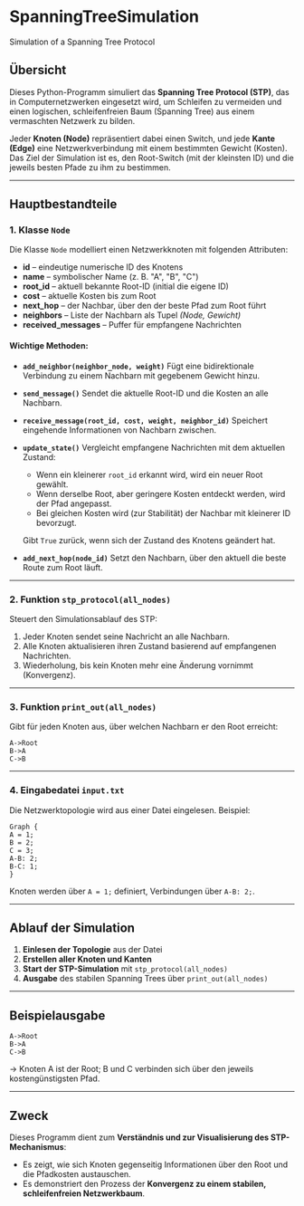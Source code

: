 # SpanningTreeSimulation

Simulation of a Spanning Tree Protocol

## Übersicht

Dieses Python-Programm simuliert das **Spanning Tree Protocol (STP)**, das in Computernetzwerken eingesetzt wird, um Schleifen zu vermeiden und einen logischen, schleifenfreien Baum (Spanning Tree) aus einem vermaschten Netzwerk zu bilden.

Jeder **Knoten (Node)** repräsentiert dabei einen Switch, und jede **Kante (Edge)** eine Netzwerkverbindung mit einem bestimmten Gewicht (Kosten). Das Ziel der Simulation ist es, den Root-Switch (mit der kleinsten ID) und die jeweils besten Pfade zu ihm zu bestimmen.

---

## Hauptbestandteile

### 1. Klasse `Node`

Die Klasse `Node` modelliert einen Netzwerkknoten mit folgenden Attributen:

- **id** – eindeutige numerische ID des Knotens
- **name** – symbolischer Name (z. B. "A", "B", "C")
- **root_id** – aktuell bekannte Root-ID (initial die eigene ID)
- **cost** – aktuelle Kosten bis zum Root
- **next_hop** – der Nachbar, über den der beste Pfad zum Root führt
- **neighbors** – Liste der Nachbarn als Tupel _(Node, Gewicht)_
- **received_messages** – Puffer für empfangene Nachrichten

#### Wichtige Methoden:

- **`add_neighbor(neighbor_node, weight)`**
  Fügt eine bidirektionale Verbindung zu einem Nachbarn mit gegebenem Gewicht hinzu.

- **`send_message()`**
  Sendet die aktuelle Root-ID und die Kosten an alle Nachbarn.

- **`receive_message(root_id, cost, weight, neighbor_id)`**
  Speichert eingehende Informationen von Nachbarn zwischen.

- **`update_state()`**
  Vergleicht empfangene Nachrichten mit dem aktuellen Zustand:

  - Wenn ein kleinerer `root_id` erkannt wird, wird ein neuer Root gewählt.
  - Wenn derselbe Root, aber geringere Kosten entdeckt werden, wird der Pfad angepasst.
  - Bei gleichen Kosten wird (zur Stabilität) der Nachbar mit kleinerer ID bevorzugt.

  Gibt `True` zurück, wenn sich der Zustand des Knotens geändert hat.

- **`add_next_hop(node_id)`**
  Setzt den Nachbarn, über den aktuell die beste Route zum Root läuft.

---

### 2. Funktion `stp_protocol(all_nodes)`

Steuert den Simulationsablauf des STP:

1. Jeder Knoten sendet seine Nachricht an alle Nachbarn.
2. Alle Knoten aktualisieren ihren Zustand basierend auf empfangenen Nachrichten.
3. Wiederholung, bis kein Knoten mehr eine Änderung vornimmt (Konvergenz).

---

### 3. Funktion `print_out(all_nodes)`

Gibt für jeden Knoten aus, über welchen Nachbarn er den Root erreicht:

```
A->Root
B->A
C->B
```

---

### 4. Eingabedatei `input.txt`

Die Netzwerktopologie wird aus einer Datei eingelesen.
Beispiel:

```
Graph {
A = 1;
B = 2;
C = 3;
A-B: 2;
B-C: 1;
}
```

Knoten werden über `A = 1;` definiert, Verbindungen über `A-B: 2;`.

---

## Ablauf der Simulation

1. **Einlesen der Topologie** aus der Datei
2. **Erstellen aller Knoten und Kanten**
3. **Start der STP-Simulation** mit `stp_protocol(all_nodes)`
4. **Ausgabe** des stabilen Spanning Trees über `print_out(all_nodes)`

---

## Beispielausgabe

```
A->Root
B->A
C->B
```

→ Knoten A ist der Root; B und C verbinden sich über den jeweils kostengünstigsten Pfad.

---

## Zweck

Dieses Programm dient zum **Verständnis und zur Visualisierung des STP-Mechanismus**:

- Es zeigt, wie sich Knoten gegenseitig Informationen über den Root und die Pfadkosten austauschen.
- Es demonstriert den Prozess der **Konvergenz zu einem stabilen, schleifenfreien Netzwerkbaum**.
